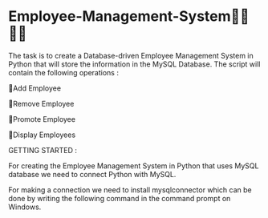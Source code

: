 # Employee-Management-System🧑‍💻🧑‍💻

The task is to create a Database-driven Employee Management System in Python that will store the information in the MySQL Database. The script will contain the following operations :

📌Add Employee

📌Remove Employee

📌Promote Employee

📌Display Employees


GETTING STARTED : 

For creating the Employee Management System in Python that uses MySQL database we need to connect Python with MySQL.

For making a connection we need to install mysqlconnector which can be done by writing the following command in the command prompt on Windows.
